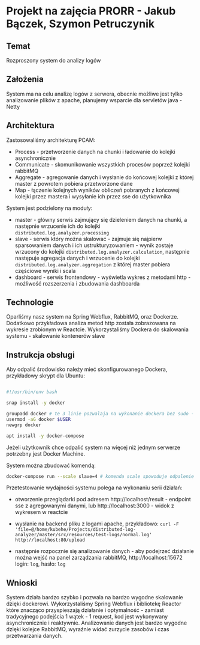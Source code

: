 # Projekt na zajęcia PRORR - Jakub Bączek, Szymon Petruczynik

## Temat

Rozproszony system do analizy logów

## Założenia

System ma na celu analizę logów z serwera, obecnie możliwe jest tylko analizowanie plików z apache, planujemy wsparcie dla servletów java - Netty 

## Architektura 

Zastosowaliśmy architekturę PCAM:
- Process - przetworzenie danych na chunki i ładowanie do kolejki asynchronicznie
- Communicate - skomunikowanie wszystkich procesów poprzeż kolejki rabbitMQ
- Aggregate - agregowanie danych i wysłanie do końcowej kolejki z której master z powrotem pobiera przetworzone dane
- Map - łączenie kolejnych wyników obliczeń pobranych z końcowej kolejki przez mastera i wysyłanie ich przez sse do użytkownika

System jest podzielony na moduły:
- master - główny serwis zajmujący się dzieleniem danych na chunki, a następnie wrzucenie ich do kolejki `distributed.log.analyzer.processing`
- slave - serwis który można skalować - zajmuje się najpierw sparsowaniem danych i ich ustrukturyzowaniem - wynik zostaje wrzucony do kolejki `distributed.log.analyzer.calculation`, następnie następuje agregacja danych i wrzucenie do kolejki `distributed.log.analyzer.aggregation` z której master pobiera częściowe wyniki i scala
- dashboard - serwis frontendowy - wyświetla wykres z metodami http - możliwość rozszerzenia i zbudowania dashboarda

## Technologie

Oparliśmy nasz system na Spring Webflux, RabbitMQ, oraz Dockerze.
Dodatkowo przykładowa analiza metod http została zobrazowana na wykresie zrobionym w Reactcie.
Wykorzystaliśmy Dockera do skalowania systemu - skalowanie kontenerów slave

## Instrukcja obsługi

Aby odpalić środowisko należy mieć skonfigurowanego Dockera, przykładowy skrypt dla Ubuntu:
``` bash

#!/usr/bin/env bash

snap install -y docker

groupadd docker # te 3 linie pozwalaja na wykonanie dockera bez sudo - wymaga zrestartowania sesji użytkownika
usermod -aG docker $USER
newgrp docker

apt install -y docker-compose

```

Jeżeli użytkownik chce odpalić system na więcej niż jednym serwerze potrzebny jest Docker Machine.

System można zbudować komendą:
```bash
docker-compose run --scale slave=4 # komenda scale spowoduje odpalenie 4 instancji slave
```

Przetestowanie wydajności systemu polega na wykonaniu serii działań:

- otworzenie przeglądarki pod adresem http://localhost/result - endpoint sse z agregowanymi danymi, lub http://localhost:3000 - widok z wykresem w reactcie
- wysłanie na backend pliku z logami apache, przykładowo: `curl -F 'file=@/home/kubehe/Projects/distributed-log-analyzer/master/src/resources/test-logs/normal.log' http://localhost:80/upload`

- następnie rozpocznie się analizowanie danych - aby podejrzeć działanie można wejść na panel zarządzania rabbitMQ, http://localhost:15672 login: `log`, hasło: `log`

## Wnioski

System działa bardzo szybko i pozwala na bardzo wygodne skalowanie dzięki dockerowi.
Wykorzystaliśmy Spring Webflux i bibliotekę Reactor które znacząco przyspieszają działanie i optymalność - zamiast tradycyjnego podejścia 1 wątek - 1 request, kod jest wykonywany asynchronicznie i reaktywnie.
Analizowanie danych jest bardzo wygodne dzięki kolejce RabbitMQ, wyraźnie widać zurzycie zasobów i czas przetwarzania danych.


